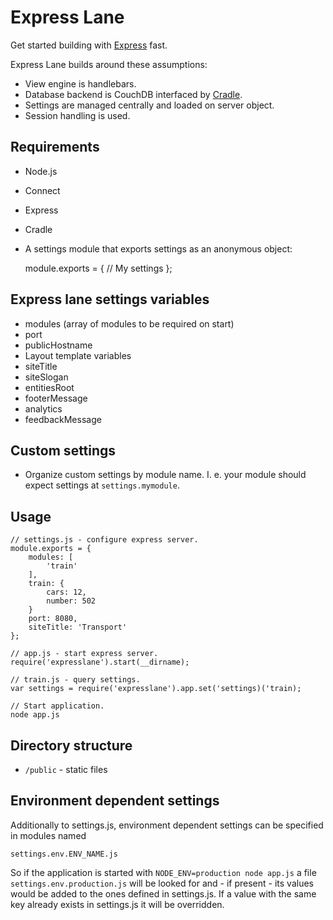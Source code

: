 
# Express Lane

Get started building with [Express](http://expressjs.com/) fast.

Express Lane builds around these assumptions:

- View engine is handlebars.
- Database backend is CouchDB interfaced by [Cradle](https://github.com/cloudhead/cradle).
- Settings are managed centrally and loaded on server object.
- Session handling is used.

## Requirements

- Node.js
- Connect
- Express
- Cradle
- A settings module that exports settings as an anonymous object:

    module.exports = {
        // My settings
    };

## Express lane settings variables

- modules (array of modules to be required on start)
- port
- publicHostname
- Layout template variables
 - siteTitle
 - siteSlogan
 - entitiesRoot
 - footerMessage
 - analytics
 - feedbackMessage

## Custom settings

- Organize custom settings by module name. I. e. your module should expect
  settings at `settings.mymodule`.

## Usage

    // settings.js - configure express server.
    module.exports = {
        modules: [
            'train'
        ],
        train: {
            cars: 12,
            number: 502
        }
        port: 8080,
        siteTitle: 'Transport'
    };

    // app.js - start express server.
    require('expresslane').start(__dirname);

    // train.js - query settings.
    var settings = require('expresslane').app.set('settings)('train);

    // Start application.
    node app.js

## Directory structure

- `/public` - static files

## Environment dependent settings

Additionally to settings.js, environment dependent settings can be specified
in modules named

    settings.env.ENV_NAME.js

So if the application is started with `NODE_ENV=production node app.js` a file
`settings.env.production.js` will be looked for and - if present - its
values would be added to the ones defined in settings.js. If a value with the
same key already exists in settings.js it will be overridden.
